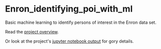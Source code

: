# Enron_identifying_poi_with_ml
Basic machine learning to identify persons of interest in the Enron data set.

Read the [project overview](https://htmlpreview.github.io/?https://github.com/jenn-sand/Enron_identifying_poi_with_ml/blob/master/project_overview.html).

Or look at the project's [jupyter notebook output](https://htmlpreview.github.io/?https://github.com/jenn-sand/Enron_identifying_poi_with_ml/blob/master/poi_identification.html) for gory details.
